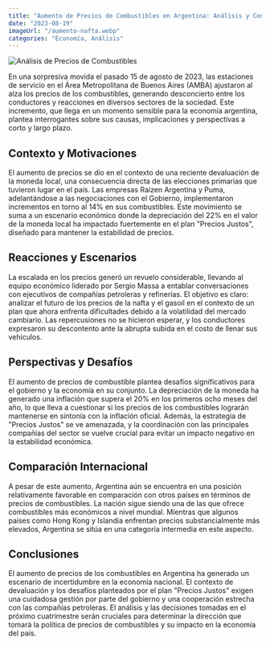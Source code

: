 ```yaml
---
title: "Aumento de Precios de Combustibles en Argentina: Análisis y Consecuencias"
date: "2023-08-19"
imageUrl: "/aumento-nafta.webp"
categories: "Economía, Análisis"
---
```


![Análisis de Precios de Combustibles](/aumento-nafta.webp)


En una sorpresiva movida el pasado 15 de agosto de 2023, las estaciones de servicio en el Área Metropolitana de Buenos Aires (AMBA) ajustaron al alza los precios de los combustibles, generando desconcierto entre los conductores y reacciones en diversos sectores de la sociedad. Este incremento, que llega en un momento sensible para la economía argentina, plantea interrogantes sobre sus causas, implicaciones y perspectivas a corto y largo plazo.

## Contexto y Motivaciones

El aumento de precios se dio en el contexto de una reciente devaluación de la moneda local, una consecuencia directa de las elecciones primarias que tuvieron lugar en el país. Las empresas Raízen Argentina y Puma, adelantándose a las negociaciones con el Gobierno, implementaron incrementos en torno al 14% en sus combustibles. Este movimiento se suma a un escenario económico donde la depreciación del 22% en el valor de la moneda local ha impactado fuertemente en el plan "Precios Justos", diseñado para mantener la estabilidad de precios.

## Reacciones y Escenarios

La escalada en los precios generó un revuelo considerable, llevando al equipo económico liderado por Sergio Massa a entablar conversaciones con ejecutivos de compañías petroleras y refinerías. El objetivo es claro: analizar el futuro de los precios de la nafta y el gasoil en el contexto de un plan que ahora enfrenta dificultades debido a la volatilidad del mercado cambiario. Las repercusiones no se hicieron esperar, y los conductores expresaron su descontento ante la abrupta subida en el costo de llenar sus vehículos.

## Perspectivas y Desafíos

El aumento de precios de combustible plantea desafíos significativos para el gobierno y la economía en su conjunto. La depreciación de la moneda ha generado una inflación que supera el 20% en los primeros ocho meses del año, lo que lleva a cuestionar si los precios de los combustibles lograrán mantenerse en sintonía con la inflación oficial. Además, la estrategia de "Precios Justos" se ve amenazada, y la coordinación con las principales compañías del sector se vuelve crucial para evitar un impacto negativo en la estabilidad económica.

## Comparación Internacional

A pesar de este aumento, Argentina aún se encuentra en una posición relativamente favorable en comparación con otros países en términos de precios de combustibles. La nación sigue siendo una de las que ofrece combustibles más económicos a nivel mundial. Mientras que algunos países como Hong Kong y Islandia enfrentan precios substancialmente más elevados, Argentina se sitúa en una categoría intermedia en este aspecto.

## Conclusiones

El aumento de precios de los combustibles en Argentina ha generado un escenario de incertidumbre en la economía nacional. El contexto de devaluación y los desafíos planteados por el plan "Precios Justos" exigen una cuidadosa gestión por parte del gobierno y una cooperación estrecha con las compañías petroleras. El análisis y las decisiones tomadas en el próximo cuatrimestre serán cruciales para determinar la dirección que tomará la política de precios de combustibles y su impacto en la economía del país.


